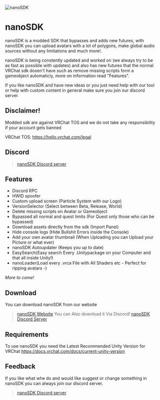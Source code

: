 ![nanoSDK](https://nanosdk.net/img/nanoSDKLogo.png)
# nanoSDK
nanoSDK is a modded SDK that bypasses and adds new futures, with nanoSDK you can upload avatars with a lot of polygons, make global audio sources without any limitations and much more!.

nanoSDK is being constently updated and worked on (we always try to be as fast as possible with updates) and also has new futures that the normal VRChat sdk dosen't have such as remove missing scripts form a gameobject automaticly, more on information read "Features".

If you like nanoSDK and have new ideas or you just need help with our tool or help with custom content in general make sure you join our discord server.


## Disclaimer!
Modded sdk are against VRChat TOS and we do not take any responsibility if your account gets banned

VRChat TOS: https://hello.vrchat.com/legal

## Discord
> [nanoSDK Discord server](https://discord.com/invite/tCj8MNH) 

## Features

- Discord RPC
- HWID spoofer
- Custom upload screen (Particle System with our Logo)
- VersionSelector (Select between Beta, Release, World)
- Delete missing scripts on Avatar or Gameobject
- Bypassed all normal and quest limits (For Quest only those who can be bypassed)
- Download assets directly from the sdk (Import Panel)
- Hide console logs (Hide Bullshit Errors inside the Console)
- Add your own avatar thumbnail (When Uploading you can Upload your Picture or what ever)
- nanoSDK Autoupdater (Keeps you up to date)
- EasySearch(Easy search Every .Unitypackage on your Computer and that all inside Unity!)
- nanoLoader(Load every .vrca File with All Shaders etc - Perfect for ripping avatars -)

*More to come!*

## Download
You can download nanoSDK from our website
> [nanoSDK Website](https://nanosdk.net/)
You can Also download it Via Discord!
> [nanoSDK Discord Server](https://nanosdk.net/discord)


## Requirements
To use nanoSDK you need the Latest Recommended Unity Version for VRChat
https://docs.vrchat.com/docs/current-unity-version

## Feedback
If you like what whe do and would like suggest or change something in nanoSDK you can always join our discord server.
> [nanoSDK Discord server](https://nanosdk.net/discord) 
